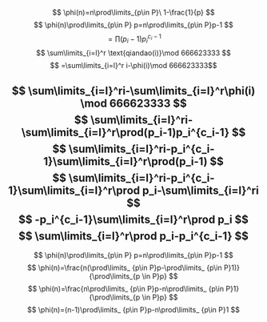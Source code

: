 $$ \phi(n)=n\prod\limits_{p\in P}\ 1-\frac{1}{p} $$
$$ \phi(n)\prod\limits_{p\in P} p=n\prod\limits_{p\in P}p-1 $$
$$ =\prod(p_i-1)p_i^{c_i-1} $$
$$ \sum\limits_{i=l}^r \text{qiandao(i)}\mod 666623333 $$
$$ =\sum\limits_{i=l}^r i-\phi(i)\mod 666623333$$

$$ \sum\limits_{i=l}^ri-\sum\limits_{i=l}^r\phi(i) \mod  666623333 $$
$$ \sum\limits_{i=l}^ri-\sum\limits_{i=l}^r\prod(p_i-1)p_i^{c_i-1} $$
$$ \sum\limits_{i=l}^ri-p_i^{c_i-1}\sum\limits_{i=l}^r\prod(p_i-1) $$
$$ \sum\limits_{i=l}^ri-p_i^{c_i-1}\sum\limits_{i=l}^r\prod p_i-\sum\limits_{i=l}^ri $$
$$ -p_i^{c_i-1}\sum\limits_{i=l}^r\prod p_i $$
$$ \sum\limits_{i=l}^r\prod p_i-p_i^{c_i-1} $$
---
$$ \phi(n)\prod\limits_{p\in P} p=n\prod\limits_{p\in P}p-1 $$
$$ \phi(n)=\frac{n(\prod\limits_ {p\in P}p-\prod\limits_ {p\in P}1)}{\prod\limits_{p \in P}p} $$
$$ \phi(n)=\frac{n\prod\limits_ {p\in P}p-n\prod\limits_ {p\in P}1}{\prod\limits_{p \in P}p} $$
$$ \phi(n)=(n-1)\prod\limits_ {p\in P}p-n\prod\limits_ {p\in P}1 $$

